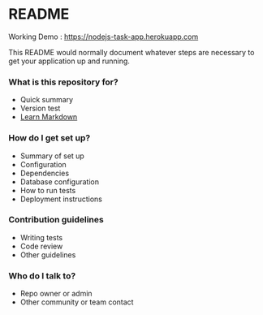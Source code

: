 # README #
Working Demo : https://nodejs-task-app.herokuapp.com

This README would normally document whatever steps are necessary to get your application up and running. 


### What is this repository for? ###

* Quick summary
* Version test
* [Learn Markdown](https://bitbucket.org/tutorials/markdowndemo)

### How do I get set up? ###

* Summary of set up
* Configuration
* Dependencies
* Database configuration
* How to run tests
* Deployment instructions

### Contribution guidelines ###

* Writing tests
* Code review
* Other guidelines

### Who do I talk to? ###

* Repo owner or admin
* Other community or team contact
